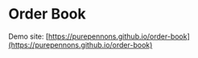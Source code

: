 # Order Book

Demo site: [https://purepennons.github.io/order-book](https://purepennons.github.io/order-book)
